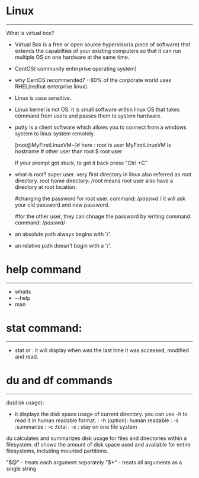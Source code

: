 # Linux
------------------
 What is virtual box?
 - Virtual Box is a free or open source hypervisor(a piece of software) thst extends the capabilties of your existing computers 
   so that it can run multiple OS on one hardware at the same time.

- CentOS( community enterprise operating system)
- why CentOS recommended? - 80% of the corporate world uses RHEL(redhat enterprise linux).
- Linux is case sensitive.
- Linux kernel is not OS. it is small software within linux OS that takes command from users and passes them to system hardware.
- putty is a client software which allows you to connect from a windows system to linux system remotely.
  

  [root@MyFirstLinuxVM~]#
  here : root is user
        MyFirstLinuxVM is hostname
        # other user than root 
        $ root user 

  If your prompt got stuck, to get it back press "Ctrl +C"



- what is root?
  super user.
  very first directory in linux also referred as root directory.
  root home directory: /root means root user also have a directory at root location.


  #changing the password for root user.
  command: /*passwd <userid>*/
  it will ask your old password and new password.

  #for the other user, they can chnage the password by writing command.
  command: /*passwd*/
   

- an absolute path always begins with '/'.
- an relative path doesn't begin with a '/'.

# help command
--------------------
- whatis <command>
- <command> --help
- man <command>


# stat command:
------------------------
- stat <file-name> or <directory name>: it will display when was the last time it was accessed, modified and read.



# du and df commands
----------------------------
du(disk usage):
 - it displays the disk space usage of current directory. you can use -h to read it in human readable format.
    : -h (option): human readable
    : -s :summarize
    : -c :total
    : -x : stay on one file system

du calculates and summarizes disk usage for files and directories within a filesystem.
df shows the amount of disk space used and available for entire filesystems, including mounted partitions.


"$@" - treats each argument separately
"$*" - treats all arguments as a single string


